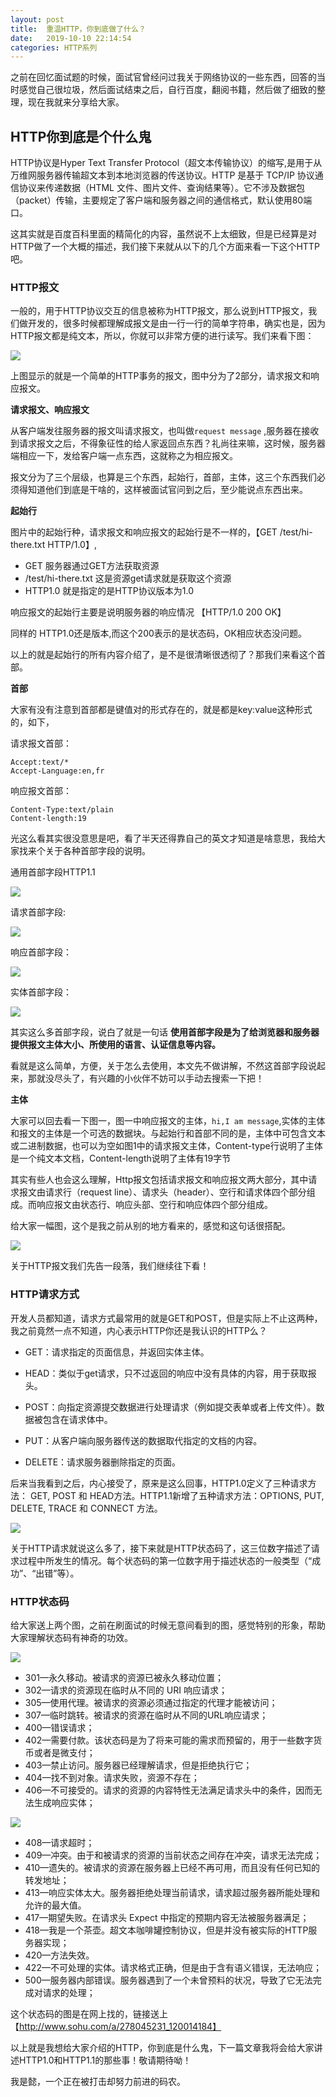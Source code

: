 ```yaml
---
layout: post
title:  重温HTTP，你到底做了什么？
date:   2019-10-10 22:14:54
categories: HTTP系列
---
```


之前在回忆面试题的时候，面试官曾经问过我关于网络协议的一些东西，回答的当时感觉自己很垃圾，然后面试结束之后，自行百度，翻阅书籍，然后做了细致的整理，现在我就来分享给大家。
<!--more-->

## HTTP你到底是个什么鬼

HTTP协议是Hyper Text Transfer Protocol（超文本传输协议）的缩写,是用于从万维网服务器传输超文本到本地浏览器的传送协议。HTTP 是基于 TCP/IP 协议通信协议来传递数据（HTML 文件、图片文件、查询结果等）。它不涉及数据包（packet）传输，主要规定了客户端和服务器之间的通信格式，默认使用80端口。

这其实就是百度百科里面的精简化的内容，虽然说不上太细致，但是已经算是对HTTP做了一个大概的描述，我们接下来就从以下的几个方面来看一下这个HTTP吧。

### HTTP报文

一般的，用于HTTP协议交互的信息被称为HTTP报文，那么说到HTTP报文，我们做开发的，很多时候都理解成报文是由一行一行的简单字符串，确实也是，因为HTTP报文都是纯文本，所以，你就可以非常方便的进行读写。我们来看下图：

![](http://www.justdojava.com/assets/images/2019/java/image_yi/10_10/1.jpg)

上图显示的就是一个简单的HTTP事务的报文，图中分为了2部分，请求报文和响应报文。

**请求报文、响应报文**

从客户端发往服务器的报文叫请求报文，也叫做`request message` ,服务器在接收到请求报文之后，不得象征性的给人家返回点东西？礼尚往来嘛，这时候，服务器端相应一下，发给客户端一点东西，这就称之为相应报文。

报文分为了三个层级，也算是三个东西，起始行，首部，主体，这三个东西我们必须得知道他们到底是干啥的，这样被面试官问到之后，至少能说点东西出来。

**起始行**

图片中的起始行种，请求报文和响应报文的起始行是不一样的，【GET /test/hi-there.txt HTTP/1.0】,
- GET 服务器通过GET方法获取资源
- /test/hi-there.txt 这是资源get请求就是获取这个资源
- HTTP1.0 就是指定的是HTTP协议版本为1.0

响应报文的起始行主要是说明服务器的响应情况 【HTTP/1.0  200  OK】

同样的 HTTP1.0还是版本,而这个200表示的是状态码，OK相应状态没问题。

以上的就是起始行的所有内容介绍了，是不是很清晰很透彻了？那我们来看这个首部。

**首部**

大家有没有注意到首部都是键值对的形式存在的，就是都是key:value这种形式的，如下，

请求报文首部：
```
Accept:text/*
Accept-Language:en,fr
```

响应报文首部：
```
Content-Type:text/plain
Content-length:19
```

光这么看其实很没意思是吧，看了半天还得靠自己的英文才知道是啥意思，我给大家找来个关于各种首部字段的说明。

通用首部字段HTTP1.1

![](http://www.justdojava.com/assets/images/2019/java/image_yi/10_10/2.jpg)

请求首部字段:

![](http://www.justdojava.com/assets/images/2019/java/image_yi/10_10/3.jpg)

响应首部字段：

![](http://www.justdojava.com/assets/images/2019/java/image_yi/10_10/4.jpg)

实体首部字段：

![](http://www.justdojava.com/assets/images/2019/java/image_yi/10_10/5.jpg)

其实这么多首部字段，说白了就是一句话 **使用首部字段是为了给浏览器和服务器提供报文主体大小、所使用的语言、认证信息等内容。**

看就是这么简单，方便，关于怎么去使用，本文先不做讲解，不然这首部字段说起来，那就没尽头了，有兴趣的小伙伴不妨可以手动去搜索一下把！

**主体**

大家可以回去看一下图一，图一中响应报文的主体，`hi,I am message`,实体的主体和报文的主体是一个可选的数据块。与起始行和首部不同的是，主体中可包含文本或二进制数据，也可以为空如图1中的请求报文主体，Content-type行说明了主体是一个纯文本文档，Content-length说明了主体有19字节

其实有些人也会这么理解，Http报文包括请求报文和响应报文两大部分，其中请求报文由请求行（request line）、请求头（header）、空行和请求体四个部分组成。而响应报文由状态行、响应头部、空行和响应体四个部分组成。

给大家一幅图，这个是我之前从别的地方看来的，感觉和这句话很搭配。

![](http://www.justdojava.com/assets/images/2019/java/image_yi/10_10/6.jpg)

关于HTTP报文我们先告一段落，我们继续往下看！

### HTTP请求方式

开发人员都知道，请求方式最常用的就是GET和POST，但是实际上不止这两种，我之前竟然一点不知道，内心表示HTTP你还是我认识的HTTP么？

- GET：请求指定的页面信息，并返回实体主体。

- HEAD：类似于get请求，只不过返回的响应中没有具体的内容，用于获取报头。

- POST：向指定资源提交数据进行处理请求（例如提交表单或者上传文件）。数据被包含在请求体中。

- PUT：从客户端向服务器传送的数据取代指定的文档的内容。

- DELETE：请求服务器删除指定的页面。

后来当我看到之后，内心接受了，原来是这么回事，HTTP1.0定义了三种请求方法： GET, POST 和 HEAD方法。HTTP1.1新增了五种请求方法：OPTIONS, PUT, DELETE, TRACE 和 CONNECT 方法。

![](http://www.justdojava.com/assets/images/2019/java/image_yi/10_10/7.jpg)

关于HTTP请求就说这么多了，接下来就是HTTP状态码了，这三位数字描述了请求过程中所发生的情况。每个状态码的第一位数字用于描述状态的一般类型（“成功”、“出错”等）。

### HTTP状态码

给大家送上两个图，之前在刷面试的时候无意间看到的图，感觉特别的形象，帮助大家理解状态码有神奇的功效。

![](http://www.justdojava.com/assets/images/2019/java/image_yi/10_10/8.jpg)

- 301—永久移动。被请求的资源已被永久移动位置；
- 302—请求的资源现在临时从不同的 URI 响应请求；
- 305—使用代理。被请求的资源必须通过指定的代理才能被访问；
- 307—临时跳转。被请求的资源在临时从不同的URL响应请求；
- 400—错误请求；
- 402—需要付款。该状态码是为了将来可能的需求而预留的，用于一些数字货币或者是微支付；
- 403—禁止访问。服务器已经理解请求，但是拒绝执行它；
- 404—找不到对象。请求失败，资源不存在；
- 406—不可接受的。请求的资源的内容特性无法满足请求头中的条件，因而无法生成响应实体；

![](http://www.justdojava.com/assets/images/2019/java/image_yi/10_10/9.jpg)

- 408—请求超时；
- 409—冲突。由于和被请求的资源的当前状态之间存在冲突，请求无法完成；
- 410—遗失的。被请求的资源在服务器上已经不再可用，而且没有任何已知的转发地址；
- 413—响应实体太大。服务器拒绝处理当前请求，请求超过服务器所能处理和允许的最大值。
- 417—期望失败。在请求头 Expect 中指定的预期内容无法被服务器满足；
- 418—我是一个茶壶。超文本咖啡罐控制协议，但是并没有被实际的HTTP服务器实现；
- 420—方法失效。
- 422—不可处理的实体。请求格式正确，但是由于含有语义错误，无法响应；
- 500—服务器内部错误。服务器遇到了一个未曾预料的状况，导致了它无法完成对请求的处理；

这个状态码的图是在网上找的，链接送上【http://www.sohu.com/a/278045231_120014184】

以上就是我想给大家介绍的HTTP，你到底是什么鬼，下一篇文章我将会给大家讲述HTTP1.0和HTTP1.1的那些事！敬请期待呦！

我是懿，一个正在被打击却努力前进的码农。


